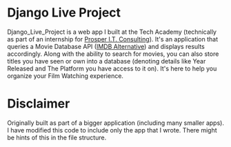 # Django Live Project

Django_Live_Project is a web app I built at the Tech Academy (technically as part of an internship for [Prosper I.T. Consulting](https://www.learncodinganywhere.com/ProsperITConsulting)).  It's an application that queries a Movie Database API ([IMDB Alternative](https://rapidapi.com/rapidapi/api/movie-database-imdb-alternative/details)) and displays results accordingly.  Along with the ability to search for movies, you can also store titles you have seen or own into a database (denoting details like Year Released and The Platform you have access to it on).  It's here to help you organize your Film Watching experience.   


# Disclaimer
Originally built as part of a bigger application (including many smaller apps).  I have modified this code to include only the app that I wrote.  There might be hints of this in the file structure. 
